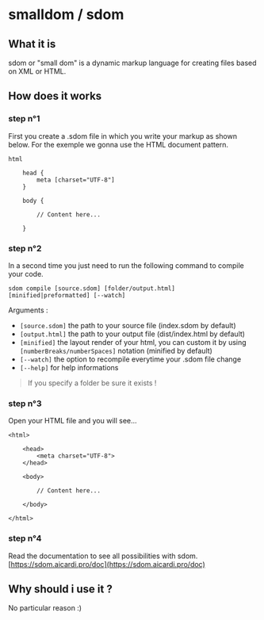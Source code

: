 # smalldom / sdom

## What it is

sdom or "small dom" is a dynamic markup language for creating files based on XML or HTML.

## How does it works

### step n°1

First you create a .sdom file in which you write your markup as shown below.
For the exemple we gonna use the HTML document pattern.

```
html

    head {
        meta [charset="UTF-8"]
    }

    body {

        // Content here...

    }
```

### step n°2

In a second time you just need to run the following command to compile your code.

`sdom compile [source.sdom] [folder/output.html] [minified|preformatted] [--watch]`

Arguments :
- `[source.sdom]` the path to your source file (index.sdom by default)
- `[output.html]` the path to your output file (dist/index.html by default)
- `[minified]` the layout render of your html, you can custom it by using `[numberBreaks/numberSpaces]` notation (minified by default)
- `[--watch]` the option to recompile everytime your .sdom file change
- `[--help]` for help informations

> If you specify a folder be sure it exists !

### step n°3

Open your HTML file and you will see...

```
<html>

    <head>
        <meta charset="UTF-8">
    </head>

    <body>

        // Content here...

    </body>

</html>
```

### step n°4

Read the documentation to see all possibilities with sdom.
[https://sdom.aicardi.pro/doc](https://sdom.aicardi.pro/doc)

## Why should i use it ?

No particular reason :)